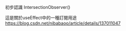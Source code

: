 
初步認識 IntersectionObserver() 

這是關於useEffect中的一種訂閱用途
https://blog.csdn.net/nibabaoo/article/details/137011047

